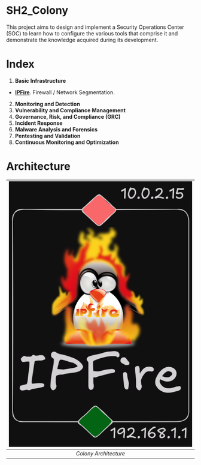 # SH2_Colony
This project aims to design and implement a Security Operations Center (SOC) to learn how to configure the various tools that comprise it and demonstrate the knowledge acquired during its development.

# Index
1. **Basic Infrastructure**
- **[IPFire](/01_Basic_Infrastructure/IPFire.md)**. Firewall / Network Segmentation.
2. **Monitoring and Detection**
3. **Vulnerability and Compliance Management**
4. **Governance, Risk, and Compliance (GRC)**
5. **Incident Response**
6. **Malware Analysis and Forensics**
7. **Pentesting and Validation**
8. **Continuous Monitoring and Optimization**

# Architecture
| ![Architecture](/assets/Colony_Architecture.png) |
|:--:| 
| *Colony Architecture* |